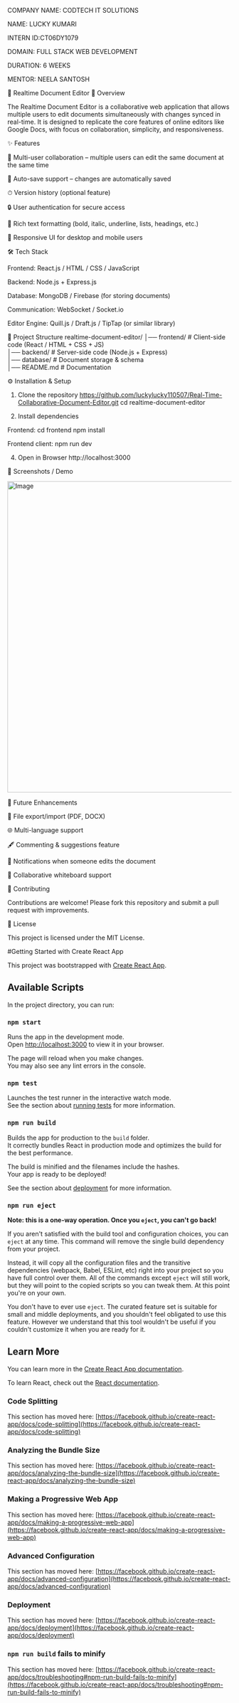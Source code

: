 COMPANY NAME: CODTECH IT SOLUTIONS

NAME: LUCKY KUMARI

INTERN ID:CT06DY1079

DOMAIN: FULL STACK WEB DEVELOPMENT

DURATION: 6 WEEKS

MENTOR: NEELA SANTOSH

📝 Realtime Document Editor
📌 Overview

The Realtime Document Editor is a collaborative web application that allows multiple users to edit documents simultaneously with changes synced in real-time. It is designed to replicate the core features of online editors like Google Docs, with focus on collaboration, simplicity, and responsiveness.

✨ Features

👥 Multi-user collaboration – multiple users can edit the same document at the same time



💾 Auto-save support – changes are automatically saved

⏱ Version history (optional feature)

🔒 User authentication for secure access

🎨 Rich text formatting (bold, italic, underline, lists, headings, etc.)

📱 Responsive UI for desktop and mobile users

🛠️ Tech Stack

Frontend: React.js / HTML / CSS / JavaScript

Backend: Node.js + Express.js

Database: MongoDB / Firebase (for storing documents)

Communication: WebSocket / Socket.io

Editor Engine: Quill.js / Draft.js / TipTap (or similar library)

📂 Project Structure
realtime-document-editor/
│── frontend/          # Client-side code (React / HTML + CSS + JS)  
│── backend/           # Server-side code (Node.js + Express)  
│── database/          # Document storage & schema  
│── README.md          # Documentation  

⚙️ Installation & Setup
1. Clone the repository
https://github.com/luckylucky110507/Real-Time-Collaborative-Document-Editor.git
cd realtime-document-editor

2. Install dependencies


Frontend:
cd frontend
npm install



Frontend client:
npm run dev

4. Open in Browser
http://localhost:3000

📸 Screenshots / Demo

<img width="1919" height="700" alt="Image" src="https://github.com/user-attachments/assets/acfe5398-2012-4db7-92d2-083cc81c0e63" />


🎯 Future Enhancements

📎 File export/import (PDF, DOCX)

🌐 Multi-language support

🖋️ Commenting & suggestions feature

🔔 Notifications when someone edits the document

📑 Collaborative whiteboard support

🤝 Contributing

Contributions are welcome! Please fork this repository and submit a pull request with improvements.

📜 License

This project is licensed under the MIT License.

#Getting Started with Create React App

This project was bootstrapped with [Create React App](https://github.com/facebook/create-react-app).

## Available Scripts

In the project directory, you can run:

### `npm start`

Runs the app in the development mode.\
Open [http://localhost:3000](http://localhost:3000) to view it in your browser.

The page will reload when you make changes.\
You may also see any lint errors in the console.

### `npm test`

Launches the test runner in the interactive watch mode.\
See the section about [running tests](https://facebook.github.io/create-react-app/docs/running-tests) for more information.

### `npm run build`

Builds the app for production to the `build` folder.\
It correctly bundles React in production mode and optimizes the build for the best performance.

The build is minified and the filenames include the hashes.\
Your app is ready to be deployed!

See the section about [deployment](https://facebook.github.io/create-react-app/docs/deployment) for more information.

### `npm run eject`

**Note: this is a one-way operation. Once you `eject`, you can't go back!**

If you aren't satisfied with the build tool and configuration choices, you can `eject` at any time. This command will remove the single build dependency from your project.

Instead, it will copy all the configuration files and the transitive dependencies (webpack, Babel, ESLint, etc) right into your project so you have full control over them. All of the commands except `eject` will still work, but they will point to the copied scripts so you can tweak them. At this point you're on your own.

You don't have to ever use `eject`. The curated feature set is suitable for small and middle deployments, and you shouldn't feel obligated to use this feature. However we understand that this tool wouldn't be useful if you couldn't customize it when you are ready for it.

## Learn More

You can learn more in the [Create React App documentation](https://facebook.github.io/create-react-app/docs/getting-started).

To learn React, check out the [React documentation](https://reactjs.org/).

### Code Splitting

This section has moved here: [https://facebook.github.io/create-react-app/docs/code-splitting](https://facebook.github.io/create-react-app/docs/code-splitting)

### Analyzing the Bundle Size

This section has moved here: [https://facebook.github.io/create-react-app/docs/analyzing-the-bundle-size](https://facebook.github.io/create-react-app/docs/analyzing-the-bundle-size)

### Making a Progressive Web App

This section has moved here: [https://facebook.github.io/create-react-app/docs/making-a-progressive-web-app](https://facebook.github.io/create-react-app/docs/making-a-progressive-web-app)

### Advanced Configuration

This section has moved here: [https://facebook.github.io/create-react-app/docs/advanced-configuration](https://facebook.github.io/create-react-app/docs/advanced-configuration)

### Deployment

This section has moved here: [https://facebook.github.io/create-react-app/docs/deployment](https://facebook.github.io/create-react-app/docs/deployment)

### `npm run build` fails to minify

This section has moved here: [https://facebook.github.io/create-react-app/docs/troubleshooting#npm-run-build-fails-to-minify](https://facebook.github.io/create-react-app/docs/troubleshooting#npm-run-build-fails-to-minify)


